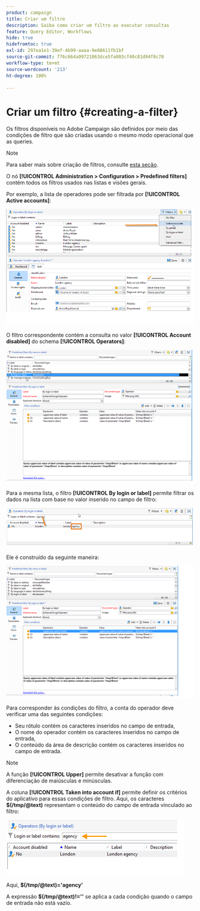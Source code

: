 ```yaml
---
product: campaign
title: Criar um filtro
description: Saiba como criar um filtro ao executar consultas
feature: Query Editor, Workflows
hide: true
hidefromtoc: true
exl-id: 297ea1e1-39ef-4b99-aaaa-9e88611fb1bf
source-git-commit: 776c664a99721063dce5fa003cf40c81d94f8c78
workflow-type: tm+mt
source-wordcount: '213'
ht-degree: 100%

---
```


# Criar um filtro {#creating-a-filter}



Os filtros disponíveis no Adobe Campaign são definidos por meio das condições de filtro que são criadas usando o mesmo modo operacional que as queries.

>[!NOTE]
>
>Para saber mais sobre criação de filtros, consulte [esta seção](../../platform/using/filtering-options.md).

O nó **[!UICONTROL Administration > Configuration > Predefined filters]** contém todos os filtros usados nas listas e visões gerais.

Por exemplo, a lista de operadores pode ser filtrada por **[!UICONTROL Active accounts]**:

![](assets/query_editor_filter_sample_1.png)

O filtro correspondente contém a consulta no valor **[!UICONTROL Account disabled]** do schema **[!UICONTROL Operators]**:

![](assets/query_editor_filter_sample_2.png)

Para a mesma lista, o filtro **[!UICONTROL By login or label]** permite filtrar os dados na lista com base no valor inserido no campo de filtro:

![](assets/query_editor_filter_sample_3.png)

Ele é construído da seguinte maneira:

![](assets/query_editor_filter_sample_4.png)

Para corresponder às condições do filtro, a conta do operador deve verificar uma das seguintes condições:

* Seu rótulo contém os caracteres inseridos no campo de entrada,
* O nome do operador contém os caracteres inseridos no campo de entrada,
* O conteúdo da área de descrição contém os caracteres inseridos no campo de entrada.

>[!NOTE]
>
>A função **[!UICONTROL Upper]** permite desativar a função com diferenciação de maiúsculas e minúsculas.

A coluna **[!UICONTROL Taken into account if]** permite definir os critérios do aplicativo para essas condições de filtro. Aqui, os caracteres **$(/tmp/@text)** representam o conteúdo do campo de entrada vinculado ao filtro:

![](assets/query_editor_filter_sample_5.png)

Aqui, **$(/tmp/@text)=&#39;agency&#39;**

A expressão **$(/tmp/@text)!=&#39;&#39;** se aplica a cada condição quando o campo de entrada não está vazio.
